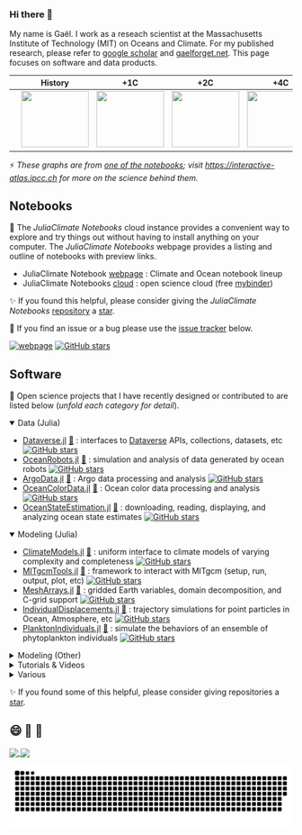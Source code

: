 ### Hi there 👋

<!--
commenting out 🔭 🌱 👯 🤔 💬 📫 😄 ⚡
-->

My name is Gaël. I work as a reseach scientist at the Massachusetts Institute of Technology (MIT) on Oceans and Climate. For my published research, please refer to [google scholar](https://scholar.google.com/citations?user=QIWIDPMAAAAJ&hl=en) and [gaelforget.net](http://gaelforget.net). This page focuses on software and data products.

| | History | +1C | +2C | +4C | |
|:-------------------------------------:|:-------------------------------------:|:-------------------------------------:|:-------------------------------------:|:-------------------------------------:|:-------------------------------------:|
| <img src="https://github.com/JuliaClimate/meta/raw/master/docs/juliaclimatelogo.png" width="50" height="50"> | <img src="https://user-images.githubusercontent.com/20276764/143275888-ff02f149-225f-45ac-ae5e-1049e15ab215.png" width="120" height="100"> | <img src="https://user-images.githubusercontent.com/20276764/143275851-c165be3b-ca6e-44ab-bcd0-3598c04f2ab6.png" width="120" height="100"> | <img src="https://user-images.githubusercontent.com/20276764/143279553-41c0a2b7-081f-42f9-b285-c4166b81770e.png" width="120" height="100"> | <img src="https://user-images.githubusercontent.com/20276764/143278660-3dc6dbdf-e037-4de8-a976-d0a5a1b48e14.png" width="120" height="100"> | <img src="https://github.com/JuliaClimate/meta/raw/master/docs/juliaclimatelogo.png" width="50" height="50">

⚡ _These graphs are from [one of the notebooks](https://gaelforget.github.io/ClimateModels.jl/dev/examples/IPCC.html); visit <https://interactive-atlas.ipcc.ch> for more on the science behind them._

## Notebooks

🌱 The _JuliaClimate Notebooks_ cloud instance provides a convenient way to explore and try things out without having to install anything on your computer. The _JuliaClimate Notebooks_ webpage provides a listing and outline of notebooks with preview links.

- JuliaClimate Notebook [webpage](https://juliaclimate.github.io/Notebooks/) : Climate and Ocean notebook lineup
- JuliaClimate Notebooks [cloud](https://gesis.mybinder.org/v2/gh/JuliaClimate/Notebooks/HEAD?urlpath=lab) : open science cloud (free [mybinder](https://mybinder.readthedocs.io/en/latest/about/federation.html)) 

✨ If you found this helpful, please consider giving the _JuliaClimate Notebooks_ [repository](https://github.com/JuliaClimate/Notebooks) a [star](https://www.infracost.io/blog/github-stars-matter-here-is-why/).

💬 If you find an issue or a bug please use the [issue tracker](https://docs.github.com/en/issues) below.

[![webpage](https://img.shields.io/badge/notebooks-blue.svg)](https://juliaclimate.github.io/Notebooks/) 
[![GitHub stars](https://badgen.net/github/stars/JuliaClimate/Notebooks)](https://GitHub.com/JuliaClimate/Notebooks/stargazers/) 

## Software

🔭 Open science projects that I have recently designed or contributed to are listed below (_unfold each category for detail_).

<details open>
 <summary> Data (Julia) </summary>
<p>

- [Dataverse.jl](https://github.com/gaelforget/Dataverse.jl) [📖](https://gaelforget.github.io/ClimateModels.jl/dev/) : interfaces to [Dataverse](https://dataverse.org/) APIs, collections, datasets, etc  [![GitHub stars](https://badgen.net/github/stars/gaelforget/Dataverse.jl)](https://GitHub.com/gaelforget/Dataverse.jl/stargazers/)
- [OceanRobots.jl](https://github.com/gaelforget/OceanRobots.jl) [📖](https://gaelforget.github.io/OceanRobots.jl/dev/) : simulation and analysis of data generated by ocean robots [![GitHub stars](https://badgen.net/github/stars/gaelforget/OceanRobots.jl)](https://GitHub.com/gaelforget/OceanRobots.jl/stargazers/)
- [ArgoData.jl](https://github.com/JuliaOcean/ArgoData.jl) [📖](https://gaelforget.github.io/ArgoData.jl/dev/) : Argo data processing and analysis [![GitHub stars](https://badgen.net/github/stars/JuliaOcean/ArgoData.jl)](https://GitHub.com/JuliaOcean/ArgoData.jl/stargazers/)
- [OceanColorData.jl](https://github.com/JuliaOcean/OceanColorData.jl) [📖](https://gaelforget.github.io/OceanColorData.jl/dev/) : Ocean color data processing and analysis [![GitHub stars](https://badgen.net/github/stars/JuliaOcean/OceanColorData.jl)](https://GitHub.com/JuliaOcean/OceanColorData.jl/stargazers/)
- [OceanStateEstimation.jl](https://github.com/gaelforget/OceanStateEstimation.jl) [📖](https://gaelforget.github.io/OceanStateEstimation.jl/dev/) : downloading, reading, displaying, and analyzing ocean state estimates [![GitHub stars](https://badgen.net/github/stars/gaelforget/OceanStateEstimation.jl)](https://GitHub.com/gaelforget/OceanStateEstimation.jl/stargazers/)

</p>
</details>
  
<details open>
 <summary> Modeling (Julia) </summary>
<p>

- [ClimateModels.jl](https://github.com/gaelforget/ClimateModels.jl) [📖](https://gaelforget.github.io/ClimateModels.jl/dev/) : uniform interface to climate models of varying complexity and completeness [![GitHub stars](https://badgen.net/github/stars/gaelforget/ClimateModels.jl)](https://GitHub.com/gaelforget/ClimateModels.jl/stargazers/)
- [MITgcmTools.jl](https://github.com/gaelforget/MITgcmTools.jl) [📖](https://gaelforget.github.io/MITgcmTools.jl/dev/) : framework to interact with MITgcm (setup, run, output, plot, etc) [![GitHub stars](https://badgen.net/github/stars/gaelforget/MITgcmTools.jl)](https://GitHub.com/gaelforget/MITgcmTools.jl/stargazers/)
- [MeshArrays.jl](https://github.com/juliaclimate/MeshArrays.jl) [📖](https://juliaclimate.github.io/MeshArrays.jl/dev/) : gridded Earth variables, domain decomposition, and C-grid support [![GitHub stars](https://badgen.net/github/stars/JuliaClimate/MeshArrays.jl)](https://GitHub.com/JuliaClimate/MeshArrays.jl/stargazers/)
- [IndividualDisplacements.jl](https://github.com/juliaclimate/IndividualDisplacements.jl) [📖](https://juliaclimate.github.io/IndividualDisplacements.jl/dev/) : trajectory simulations for point particles in Ocean, Atmosphere, etc [![GitHub stars](https://badgen.net/github/stars/JuliaClimate/IndividualDisplacements.jl)](https://GitHub.com/JuliaClimate/IndividualDisplacements.jl/stargazers/)
- [PlanktonIndividuals.jl](https://github.com/juliaocean/PlanktonIndividuals.jl) [📖](https://juliaocean.github.io/PlanktonIndividuals.jl/dev/) : simulate the behaviors of an ensemble of phytoplankton individuals [![GitHub stars](https://badgen.net/github/stars/JuliaOcean/PlanktonIndividuals.jl)](https://GitHub.com/JuliaOcean/PlanktonIndividuals.jl/stargazers/)

</p>
</details>
  
<details>
 <summary> Modeling (Other) </summary>
<p>

- [MITgcm](http://mitgcm.readthedocs.io/en/latest/?badge=latest) : _M.I.T. general circulation model_ master code and documentation [![GitHub stars](https://badgen.net/github/stars/MITgcm/MITgcm)](https://GitHub.com/MITgcm/MITgcm/stargazers/)
- [ECCOv4](http://eccov4.readthedocs.io/) : Ocean state estimation framework, and model configuration [![GitHub stars](https://badgen.net/github/stars/gaelforget/ECCOv4)](https://GitHub.com/gaelforget/ECCOv4/stargazers/)
- [ECCO-Docker](https://github.com/gaelforget/ECCO-Docker) : virtual machine to analyze and run ECCO solutions [![GitHub stars](https://badgen.net/github/stars/gaelforget/ECCO-Docker)](https://GitHub.com/gaelforget/ECCO-Docker/stargazers/)
- [gcmfaces](http://gcmfaces.readthedocs.io/en/latest/) : _Matlab_ / _Octave_ toolbox that handles gridded Earth variables in generic fashion [![GitHub stars](https://badgen.net/github/stars/MITgcm/gcmfaces)](https://GitHub.com/MITgcm/gcmfaces/stargazers/)

</p>
</details>
  
<details>
 <summary> Tutorials & Videos </summary>
<p>

- [JuliaOceanSciencesMeeting2020](https://github.com/JuliaOcean/JuliaOceanSciencesMeeting2020) workshop : Julia users and tools for oceanography (OSM20 workshop)  [![GitHub stars](https://badgen.net/github/stars/JuliaOcean/JuliaOceanSciencesMeeting2020)](https://GitHub.com/JuliaOcean/JuliaOceanSciencesMeeting2020/stargazers/)
- [MarineEcosystemsJuliaCon2021](https://github.com/JuliaOcean/MarineEcosystemsJuliaCon2021.jl) workshop : modeling marine ecosystems at multiple scales using Julia (JuliaCon21 workshop) [![GitHub stars](https://badgen.net/github/stars/JuliaOcean/MarineEcosystemsJuliaCon2021.jl)](https://GitHub.com/JuliaOcean/MarineEcosystemsJuliaCon2021.jl/stargazers/)
- [MarineEcosystemNotebooks](https://github.com/JuliaOcean/MarineEcosystemNotebooks) : marine ecosystem observations and models [![GitHub stars](https://badgen.net/github/stars/JuliaOcean/MarineEcosystemNotebooks)](https://GitHub.com/JuliaOcean/MarineEcosystemNotebooks/stargazers/)

</p>
</details>
  
<details>
 <summary> Various </summary>
<p>

- [TheNumberLine.jl](https://github.com/gaelforget/TheNumberLine.jl) [📖](https://gaelforget.github.io/TheNumberLine.jl/dev/) : K-12 teaching collaborative project. The number line is a common teaching tool in e.g. K-12 math classes accross the U.S. [![GitHub stars](https://badgen.net/github/stars/gaelforget/TheNumberLine.jl)](https://GitHub.com/gaelforget/TheNumberLine.jl/stargazers/)
- [AirSeaFluxes.jl](https://github.com/JuliaOcean/AirSeaFluxes.jl) : computation and analysis of air-sea fluxes [![GitHub stars](https://badgen.net/github/stars/JuliaOcean/AirSeaFluxes.jl)](https://GitHub.com/JuliaOcean/AirSeaFluxes.jl/stargazers/)
- [NCTiles.jl](https://github.com/gaelforget/NCTiles.jl) : NetCDF support for climate model output and domain decompositions  [![GitHub stars](https://badgen.net/github/stars/gaelforget/NCTiles.jl)](https://GitHub.com/gaelforget/NCTiles.jl/stargazers/)

</p>
</details>

✨ If you found some of this helpful, please consider giving repositories a [star](https://www.infracost.io/blog/github-stars-matter-here-is-why/).

## 😄 🚀 🙏

<div style="display: inline-block">
<a href="https://github.com/gaelforget">
<img align="center" height="150em" src="https://github-readme-stats.vercel.app/api?username=gaelforget&include_all_commits=true&count_private=true&show_icons=true&theme=dark"/>
<img align="center" height="150em" src="https://github-readme-stats.vercel.app/api/top-langs/?username=gaelforget&layout=compact&include_all_commits=true&count_private=true&show_icons=true&theme=dark"/>
</div>

</p>
</details>

![](https://raw.githubusercontent.com/gaelforget/gaelforget/output/github-contribution-grid-snake.svg)
